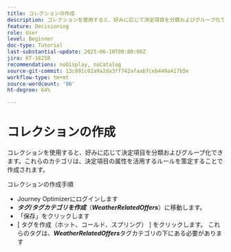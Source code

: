 ```yaml
---
title: コレクションの作成
description: コレクションを使用すると、好みに応じて決定項目を分類およびグループ化できます。これらのカテゴリは、決定項目の属性を活用するルールを策定することで作成されます。
feature: Decisioning
role: User
level: Beginner
doc-type: Tutorial
last-substantial-update: 2025-06-10T00:00:00Z
jira: KT-18258
recommendations: noDisplay, noCatalog
source-git-commit: 13c891c02a9a2da3ff742afaab7ceb449a417b5e
workflow-type: tm+mt
source-wordcount: '96'
ht-degree: 64%

---
```



# コレクションの作成

コレクションを使用すると、好みに応じて決定項目を分類およびグループ化できます。これらのカテゴリは、決定項目の属性を活用するルールを策定することで作成されます。

コレクションの作成手順

* Journey Optimizerにログインします
* _&#x200B;**タグ/タグカテゴリを作成**&#x200B;_ （_&#x200B;**WeatherRelatedOffers**&#x200B;_）に移動します。
* 「保存」をクリックします
* [ タグを作成（ホット、コールド、スプリング） ] をクリックします。 これらのタグは、_&#x200B;**WeatherRelatedOffers**&#x200B;_ タグカテゴリの下にある必要があります

